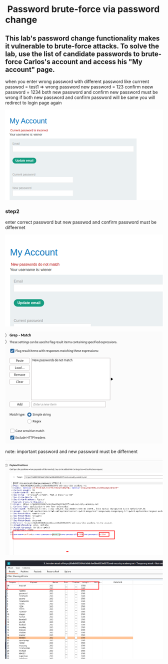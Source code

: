#  Password brute-force via password change

## This lab's password change functionality makes it vulnerable to brute-force attacks. To solve the lab, use the list of candidate passwords to brute-force Carlos's account and access his "My account" page.

when you enter wrong password with different password
like
currrent passwod = test1 => wrong password
new password = 123
confirm neew password = 1234
both new password and confirm new password must be wrong
if both new password and confirm password will be same you will redirect to login page again

![screenshot](./images/pass_incorrect_lab14.png)

### step2

enter correct password
but new passwod and confirm password must be diffeernet

![screenshot](./images/lab14_password_not_match.png)

![screenshot](./images/grep_math_lab14.png)

note: important password and new password must be differnent

![screenshot](./images/lab14_payload_position.png)

![screenshot](./images/lab_14_payload_result.png)
